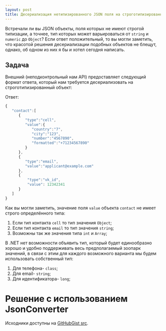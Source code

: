 ```yaml
---
layout: post
title: Десериализация нетипизированного JSON поля на строготипизированный объект .NET с использованием Newtonsoft.Json
---
```


Встречали ли вы JSON объекты, поля которых не имеют строгой типизации, а точнее, тип которых может варьироваться от `string` и `numeric` до `Object`? Если ответ положительный, то вы могли заметить, что красотой решения десериализации подобных объектов не блещут, однако, об одном из них я бы и хотел сегодня написать.

## Задача

Внешний (неподконтрольный нам API) предоставляет следующий формат ответа, который нам требуется десериализовать на строготипизированный объект:

Ответ:

```javascript
{
   "contact":[
      {
         "type":"cell",
         "value":{
            "country":"7",
            "city":"123",
            "number":"4567890",
            "formatted":"+71234567890"
         }
      },
      {
         "type":"email",
         "value":"applicant@example.com"
      },
      {
          "type":"vk_id",
          "value": 12342341
      }
   ]
}
```

Как вы могли заметить, значение поля `value` объекта `contact` не имеет строго определённого типа:

1. Если тип контакта `cell` то тип значения `Object`;
2. Если тип контакта `email` то тип значения `string`;
3. Возможны так же значения типа `int` и `Array`;

В .NET нет возможности объявить тип, который будет единообразно хорошо и удобно поддерживать весь предполагаемый зоопарк значений, в связи с этим для каждого возможного варианта мы будем использовать собственный тип:

1. Для телефона- `class`; 
2. Для email- `string`;
3. Для идентификатора- `long`;

# Решение с использованием JsonConverter



Исходники доступны на [GitHubGist src](https://gist.github.com/FSou1/daeff50471419de025f7dab9c744df1c).